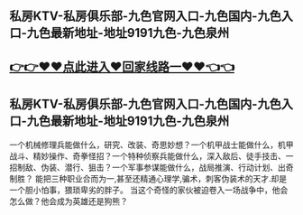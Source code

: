 ## 私房KTV-私房俱乐部-九色官网入口-九色国内-九色入口-九色最新地址-地址9191九色-九色泉州
## [👉👉♥♥点此进入♥回家线路一♥♥👈👈](https://444.run)
## 私房KTV-私房俱乐部-九色官网入口-九色国内-九色入口-九色最新地址-地址9191九色-九色泉州
一个机械修理兵能做什么，研究、改装、奇思妙想？一个机甲战士能做什么，机甲战斗、精妙操作、奇拳怪招？一个特种侦察兵能做什么，深入敌后、徒手技击、一招制敌、伪装、潜行、狙击？一个军事参谋能做什么，战局推演、行动计划、出奇制胜？
能把三种职业合而为一,甚至还精通心理学,骗术，刺客伪装术的天才.却是一个胆小怕事，猥琐卑劣的胖子。
当这个奇怪的家伙被迫卷入一场战争中，他会怎么做？他会成为英雄还是狗熊？
